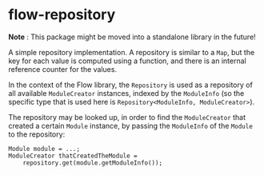 # flow-repository

**Note** : This package might be moved into a standalone library in the future!

A simple repository implementation. A repository is similar to a `Map`,
but the key for each value is computed using a function, and there is
an internal reference counter for the values.

In the context of the Flow library, the `Repository` is used as a 
repository of all available `ModuleCreator` instances, indexed 
by the `ModuleInfo` (so the specific type that is used here is
`Repository<ModuleInfo, ModuleCreator>`). 

The repository may be looked up, in order to find the `ModuleCreator`
that created a certain `Module` instance, by passing the `ModuleInfo`
of the `Module` to the repository:

    Module module = ...;
    ModuleCreator thatCreatedTheModule =
        repository.get(module.getModuleInfo());

        